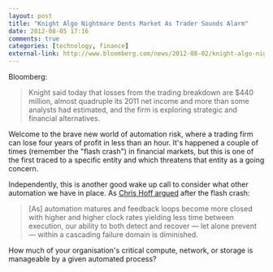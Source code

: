 ```yaml
---
layout: post
title: "Knight Algo Nightmare Dents Market As Trader Sounds Alarm"
date: 2012-08-05 17:16
comments: true
categories: [technology, finance]
external-link: http://www.bloomberg.com/news/2012-08-02/knight-algo-nightmare-dents-market-as-trader-sounds-alarm.html
---
```


Bloomberg:

<blockquote>
Knight said today that losses from the trading breakdown are $440 million, almost quadruple its 2011 net income and more than some analysts had estimated, and the firm is exploring strategic and financial alternatives.
</blockquote>

Welcome to the brave new world of automation risk, where a trading firm can
lose four years of profit in less than an hour. It's happened a couple of
times (remember the "flash crash") in financial markets, but this is one of
the first traced to a specific entity and which threatens that entity as a
going concern. 

Independently, this is another good wake up call to consider what other
automation we have in place. As [Chris Hoff argued][1] after the flash crash: 

<blockquote>
[As] automation matures and feedback loops become more closed with higher and higher clock rates yielding less time between execution, our ability to both detect and recover — let alone prevent — within a cascading failure domain is diminished.
</blockquote>

How much of your organisation's critical compute, network, or storage is
manageable by a given automated process? 

[1]: http://www.rationalsurvivability.com/blog/2011/07/unsafe-at-any-speed-the-darkside-of-automation/
